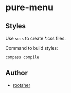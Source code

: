 # pure-menu

## Styles

Use `scss` to create *.css files.

Command to build styles:

```
compass compile
```

## Author

 - [rootsher](https://github.com/rootsher)
